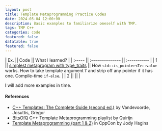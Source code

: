 ```yaml
---
layout: post
title: Template Metaprogramming Practice Codes
date: 2024-05-04 12:00:00
description: Basic examples to familiarize oneself with TMP.
tags: TMP C++
categories: code
featured: false
datatable: true
featured: false
---
```



| Ex.    || Code             || What I learned?   |
| :----- || :--------------- || :----------- |
| 1      || [simplest metaprogram with type_traits](https://github.com/saurabh-s-sawant/cpp_exercises/blob/main/TMP/simple_type_traits/ex1.cpp) || How `std::is_pointer<T>::value` works. How to take template argument `T` and strip off any pointer if it has one. Compile-time `if-else`. |
| 2      ||                  ||              |



I will add more examples in time.

#### References
- [C++ Templates: The Complete Guide (second ed.)](https://www.amazon.com/C-Templates-Complete-Guide-2nd/dp/0321714121) by Vandevoorde, Josuttis, Gregor
- [BitsOfQ](https://www.youtube.com/@bitsofq) C++ Template Metaprogramming playlist by Quirijn
- [Template Metaprogramming (part 1 & 2)](https://www.youtube.com/watch?v=tiAVWcjIF6o) in CppCon by Jody Hagins
